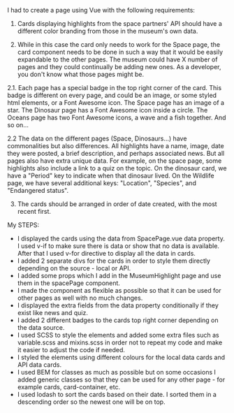 I had to create a page using Vue with the following requirements:

1. Cards displaying highlights from the space partners' API should have a different color branding from those in the museum's own data.

2. While in this case the card only needs to work for the Space page, the card component needs to be done in such a way that it would be easily expandable to the other pages. The museum could have X number of pages and they could continually be adding new ones. As a developer, you don't know what those pages might be.

2.1.    Each page has a special badge in the top right corner of the card. This badge is different on every page, and could be an image, or some styled html elements, or a Font Awesome icon. The Space page has an image of a star. The Dinosaur page has a Font Awesome icon inside a circle. The Oceans page has two Font Awesome icons, a wave and a fish together. And so on...

2.2     The data on the different pages (Space, Dinosaurs...) have commonalities but also differences. All highlights have a name, image, date they were posted, a brief description, and perhaps associated news. But all pages also have extra unique data. For example, on the space page, some highlights also include a link to a quiz on the topic. On the dinosaur card, we have a "Period" key to indicate when that dinosaur lived. On the Wildlife page, we have several additional keys: "Location", "Species", and "Endangered status".

3. The cards should be arranged in order of date created, with the most recent first.


My STEPS:

- I displayed the cards using the data from SpacePage.vue data property. I used v-if to make sure there is data or show that no data is available. After that I used v-for directive to display all the data in cards.
- I added 2 separate divs for the cards in order to style them directly depending on the source - local or API.
- I added some props which I add in the MuseumHighlight page and use them in the spacePage component. 
- I made the component as flexible as possible so that it can be used for other pages as well with no much changes.
- I displayed the extra fields from the data property conditionally if they exist like news and quiz.
- I added 2 different badges to the cards top right corner depending on the data source.
- I used SCSS to style the elements and added some extra files such as variable.scss and mixins.scss in order not to repeat my code and make it easier to adjust the code if needed.
- I styled the elements using different colours for the local data cards and API data cards. 
- I used BEM for classes as much as possible but on some occasions I added generic classes so that they can be used for any other page - for example cards, card-container, etc.
- I used lodash to sort the cards based on their date. I sorted them in a descending order so the newest one will be on top.
